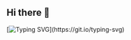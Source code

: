 ## Hi there 👋

[![Typing SVG](https://readme-typing-svg.demolab.com/?lines=Hello!+Welcome%20to%20my%20GitHub;It's%20nice%20to%20meet%20you!)](https://git.io/typing-svg)


<!--
**daniela-cvmelo/Daniela-CVMelo** is a ✨ _special_ ✨ repository because its `README.md` (this file) appears on your GitHub profile.

Here are some ideas to get you started:

- 🔭 I’m currently working on ...
- 🌱 I’m currently learning ...
- 👯 I’m looking to collaborate on ...
- 🤔 I’m looking for help with ...
- 💬 Ask me about ...
- 📫 How to reach me: ...
- 😄 Pronouns: ...
- ⚡ Fun fact: ...
-->

